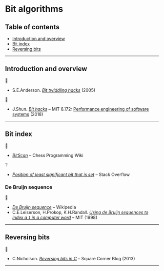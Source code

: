 # Bit algorithms <!-- omit in toc -->

## Table of contents <!-- omit in toc -->

- [Introduction and overview](#introduction-and-overview)
- [Bit index](#bit-index)
- [Reversing bits](#reversing-bits)

---

## Introduction and overview

:link:

- S.E.Anderson. [*Bit twiddling hacks*](http://graphics.stanford.edu/~seander/bithacks.html) (2005)

:movie_camera:

- J.Shun. [*Bit hacks*](https://www.youtube.com/watch?v=ZusiKXcz_ac) – MIT 6.172: [Performance engineering of software systems](https://ocw.mit.edu/courses/electrical-engineering-and-computer-science/6-172-performance-engineering-of-software-systems-fall-2018/) (2018)

<!-- Hacker's delight -->

---

## Bit index

:link:

- [*BitScan*](https://www.chessprogramming.org/BitScan) – Chess Programming Wiki
 <!-- Donald Knuth (2009). The Art of Computer Programming, Volume 4, Fascicle 1: Bitwise tricks & techniques, as Pre-Fascicle 1a postscript, p 10 -->

:grey_question:

- [*Position of least significant bit that is set*](https://stackoverflow.com/q/757059) – Stack Overflow

### De Bruijn sequence

:link:

- [*De Bruijn sequence*](https://en.wikipedia.org/wiki/De_Bruijn_sequence) – Wikipedia
- C.E.Leiserson, H.Prokop, K.H.Randall. [*Using de Bruijn sequences to index a `1` in a computer word*](http://supertech.csail.mit.edu/papers/debruijn.pdf) – MIT (1998)

---

## Reversing bits

:link:

- C.Nicholson. [*Reversing bits in C*](https://medium.com/square-corner-blog/reversing-bits-in-c-48a772dc02d7) – Square Corner Blog (2013)

<!--
population count

The Preparation of Programs for an Electronic Digital Computer, Maurice V. Wilkes, David
J. Wheeler, Stanley Gill. Addison Wesley (1951), in 1957.

 -->

---

